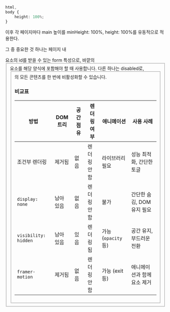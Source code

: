 ```ts
html,
body {
    height: 100%;
}
```

이후 각 페이지마다 main 높이를 minHeight: 100%, height: 100%를 유동적으로 적용한다.

그 중 중요한 것 하나는 페이지 내 <form> 요소의 id를 받을 수 있는 form 특성으로, <form> 바깥의 <fieldset> 요소를 해당 양식에 포함해야 할 때 사용합니다. 다른 하나는 disabled로, <fieldset>의 모든 콘텐츠를 한 번에 비활성화할 수 있습니다.

### 비교표

| 방법                 | DOM 트리  | 공간 점유 | 렌더링 여부  | 애니메이션          | 사용 사례                   |
| -------------------- | --------- | --------- | ------------ | ------------------- | --------------------------- |
| 조건부 렌더링        | 제거됨    | 없음      | 렌더링 안 함 | 라이브러리 필요     | 성능 최적화, 간단한 토글    |
| `display: none`      | 남아 있음 | 없음      | 렌더링 안 함 | 불가                | 간단한 숨김, DOM 유지 필요  |
| `visibility: hidden` | 남아 있음 | 있음      | 렌더링됨     | 가능 (`opacity` 등) | 공간 유지, 부드러운 전환    |
| `framer-motion`      | 제거됨    | 없음      | 렌더링 안 함 | 가능 (exit 등)      | 애니메이션과 함께 요소 제거 |
